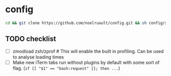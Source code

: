 # config

```bash
cd && git clone https://github.com/noelruault/config.git && sh config/setup.sh
```

## TODO checklist

- [ ] zmodload zsh/zprof # This will enable the built in profiling. Can be used to analyse loading times
- [ ] Make new iTerm tabs run without plugins by default with some sort of flag. (`if [[ "$1" == "bash:request" ]]; then ...`)
